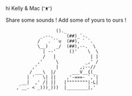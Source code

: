 hi Kelly & Mac (ᵔᴥᵔ)

Share some sounds ! Add some of yours to ours !

                       ()._
                 _.--.     (##)_`-.
                /   . ``u  (##), ` `.
                \__)   _/  (##),--.  \
                  | --'     ()'    \  \
                  /   |             | |
                ,'     \          _,' /
              ,'       |        ,;--//
             / ___\  |/      ___V__{(_
            | '   \| ||    ,'-===- `,'|
          __|  ,' /| ||   |""""""""|-L|
        ,`__. < _)))_)))  |________|,'
 
